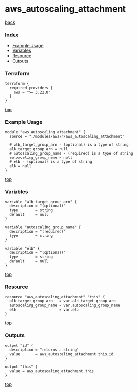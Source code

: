 # aws_autoscaling_attachment

[back](../aws.md)

### Index

- [Example Usage](#example-usage)
- [Variables](#variables)
- [Resource](#resource)
- [Outputs](#outputs)

### Terraform

```hcl
terraform {
  required_providers {
    aws = ">= 3.22.0"
  }
}
```

[top](#index)

### Example Usage

```hcl
module "aws_autoscaling_attachment" {
  source = "./modules/aws/r/aws_autoscaling_attachment"

  # alb_target_group_arn - (optional) is a type of string
  alb_target_group_arn = null
  # autoscaling_group_name - (required) is a type of string
  autoscaling_group_name = null
  # elb - (optional) is a type of string
  elb = null
}
```

[top](#index)

### Variables

```hcl
variable "alb_target_group_arn" {
  description = "(optional)"
  type        = string
  default     = null
}

variable "autoscaling_group_name" {
  description = "(required)"
  type        = string
}

variable "elb" {
  description = "(optional)"
  type        = string
  default     = null
}
```

[top](#index)

### Resource

```hcl
resource "aws_autoscaling_attachment" "this" {
  alb_target_group_arn   = var.alb_target_group_arn
  autoscaling_group_name = var.autoscaling_group_name
  elb                    = var.elb
}
```

[top](#index)

### Outputs

```hcl
output "id" {
  description = "returns a string"
  value       = aws_autoscaling_attachment.this.id
}

output "this" {
  value = aws_autoscaling_attachment.this
}
```

[top](#index)